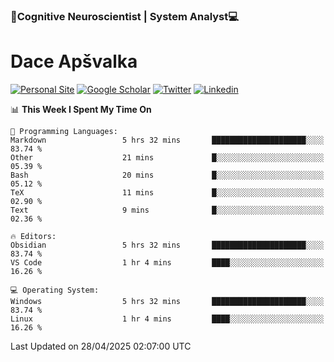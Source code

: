 ### 🧠Cognitive Neuroscientist | System Analyst💻
# Dace Apšvalka

[![Personal Site](https://img.shields.io/badge/website-teal?style=for-the-badge&logo=About.me&logoColor=white)](https://dcdace.net/)
[![Google Scholar](https://img.shields.io/badge/Scholar-yellow?style=for-the-badge&logo=googlescholar&logoColor=ffffff)](https://scholar.google.com/citations?hl=en&user=W8q0HBkAAAAJ&view_op=list_works&sortby=pubdate)
[![Twitter](https://img.shields.io/badge/Twitter-1DA1F2?logo=twitter&logoColor=white&style=for-the-badge)](https://twitter.com/dcdace)
[![Linkedin](https://img.shields.io/badge/linkedin-0077B5?logo=linkedin&logoColor=white&style=for-the-badge)](https://www.linkedin.com/in/dace-apsvalka/)

<!--
[![Dace's wakatime stats](https://github-readme-stats.vercel.app/api/wakatime?username=dcdace&theme=react&layout=compact&custom_title=Coding+past+7+days&v=2)](https://github.com/dcdace/dcdace)


[![github](https://img.shields.io/github/followers/dcdace?logo=github&style=plastic)](https://github.com/dcdace?tab=followers "GitHub followers")
[![wakatime](https://wakatime.com/badge/user/6e7556d3-b1db-4eef-a7e8-9bad735fc27e.svg?style=plastic?v=2)](https://wakatime.com/@6e7556d3-b1db-4eef-a7e8-9bad735fc27e "Total time coded since Feb 28 2022")

[![twitter](https://img.shields.io/twitter/follow/dcdace?label=followers&logo=twitter&color=%23007ec6&style=plastic)](https://twitter.com/dcdace "Twitter followers")

[![Dace's languages](https://github-readme-stats-one-nu-13.vercel.app/api/top-langs/?username=dcdace&langs_count=10&theme=nord&layout=compact)](https://github.com/anuraghazra/github-readme-stats) 
[![Dace's GitHub stats](https://github-readme-stats-one-nu-13.vercel.app/api?username=dcdace&theme=dracula&hide=prs,issues&count_private=true&show_icons=true&hide_rank=true&include_all_commits=true&hide_title=false&custom_title=GitHub+Stats)](https://github.com/anuraghazra/github-readme-stats)
-->

<!--START_SECTION:waka-->
📊 **This Week I Spent My Time On** 

```text
💬 Programming Languages: 
Markdown                 5 hrs 32 mins       █████████████████████░░░░   83.74 % 
Other                    21 mins             █░░░░░░░░░░░░░░░░░░░░░░░░   05.39 % 
Bash                     20 mins             █░░░░░░░░░░░░░░░░░░░░░░░░   05.12 % 
TeX                      11 mins             █░░░░░░░░░░░░░░░░░░░░░░░░   02.90 % 
Text                     9 mins              █░░░░░░░░░░░░░░░░░░░░░░░░   02.36 % 

🔥 Editors: 
Obsidian                 5 hrs 32 mins       █████████████████████░░░░   83.74 % 
VS Code                  1 hr 4 mins         ████░░░░░░░░░░░░░░░░░░░░░   16.26 % 

💻 Operating System: 
Windows                  5 hrs 32 mins       █████████████████████░░░░   83.74 % 
Linux                    1 hr 4 mins         ████░░░░░░░░░░░░░░░░░░░░░   16.26 % 
```


 Last Updated on 28/04/2025 02:07:00 UTC
<!--END_SECTION:waka-->

